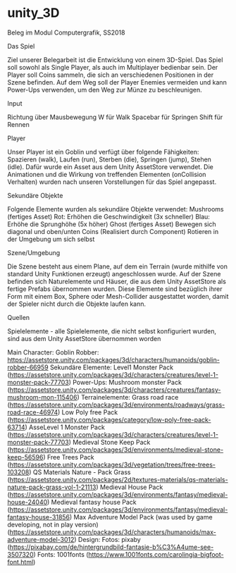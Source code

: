 # unity_3D
Beleg im Modul Computergrafik, SS2018

Das Spiel

Ziel unserer Belegarbeit ist die Entwicklung von einem 3D-Spiel. Das Spiel soll sowohl als Single Player, als auch im Multiplayer bedienbar sein. 
Der Player soll Coins sammeln, die sich an verschiedenen Positionen in der Szene befinden.
Auf dem Weg soll der Player Enemies vermeiden und kann Power-Ups verwenden, um den Weg zur Münze zu beschleunigen.

Input

Richtung über Mausbewegung
W für Walk
Spacebar für Springen
Shift für Rennen


Player


Unser Player ist ein Goblin und verfügt über folgende Fähigkeiten: Spazieren (walk), Laufen (run), Sterben (die), Springen (jump), Stehen (idle). Dafür wurde ein Asset aus dem Unity AssetStore verwendet. Die Animationen und die Wirkung von treffenden Elementen (onCollision Verhalten) wurden nach unseren Vorstellungen für das Spiel angepasst. 

Sekundäre Objekte


Folgende Elemente wurden als sekundäre Objekte verwendet:
Mushrooms (fertiges Asset)
  Rot: Erhöhen die Geschwindigkeit (3x schneller)
  Blau: Erhöhe die Sprunghöhe (5x höher)
Ghost (fertiges Asset)
  Bewegen sich diagonal und oben/unten
Coins (Realisiert durch Component)
  Rotieren in der Umgebung um sich selbst

Szene/Umgebung

Die Szene besteht aus einem Plane, auf dem ein Terrain (wurde mithilfe von standard Unity Funktionen erzeugt) angeschlossen wurde. Auf der Szene befinden sich Naturelemente und Häuser, die aus dem Unity AssetStore als fertige Prefabs übernommen wurden. Diese Elemente sind bezüglich ihrer Form mit einem Box, Sphere oder Mesh-Collider ausgestattet worden, damit der Spieler nicht durch die Objekte laufen kann.

Quellen

Spielelemente - alle Spielelemente, die nicht selbst konfiguriert wurden, sind aus dem Unity AssetStore übernommen worden

Main Character:
Goblin Robber: https://assetstore.unity.com/packages/3d/characters/humanoids/goblin-robber-66959
Sekundäre Elemente:
Level1 Monster Pack (https://assetstore.unity.com/packages/3d/characters/creatures/level-1-monster-pack-77703)
Power-Ups:
Mushroom monster Pack (https://assetstore.unity.com/packages/3d/characters/creatures/fantasy-mushroom-mon-115406)
Terrainelemente:
Grass road race (https://assetstore.unity.com/packages/3d/environments/roadways/grass-road-race-46974)
Low Poly free Pack (https://assetstore.unity.com/packages/category/low-poly-free-pack-63714)
AsseLevel 1 Monster Pack (https://assetstore.unity.com/packages/3d/characters/creatures/level-1-monster-pack-77703)
Medieval Stone Keep Pack (https://assetstore.unity.com/packages/3d/environments/medieval-stone-keep-56596)
Free Trees Pack (https://assetstore.unity.com/packages/3d/vegetation/trees/free-trees-103208)
QS Materials Nature - Pack Grass (https://assetstore.unity.com/packages/2d/textures-materials/qs-materials-nature-pack-grass-vol-1-21113)
Medieval House Pack (https://assetstore.unity.com/packages/3d/environments/fantasy/medieval-house-24040)
Medieval fantasy house Pack (https://assetstore.unity.com/packages/3d/environments/fantasy/medieval-fantasy-house-31856)
Max Adventure Model Pack (was used by game developing, not in play version) (https://assetstore.unity.com/packages/3d/characters/humanoids/max-adventure-model-3012)
Design:
Fotos: pixaby (https://pixabay.com/de/hintergrundbild-fantasie-b%C3%A4ume-see-3507320)
Fonts: 1001fonts (https://www.1001fonts.com/carolingia-bigfoot-font.html)
